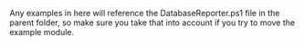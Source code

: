 Any examples in here will reference the DatabaseReporter.ps1 file in the parent folder, so make sure you take that into account if you try to move the example module.